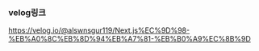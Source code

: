 ### velog링크

https://velog.io/@alswnsgur119/Next.js%EC%9D%98-%EB%A0%8C%EB%8D%94%EB%A7%81-%EB%B0%A9%EC%8B%9D
